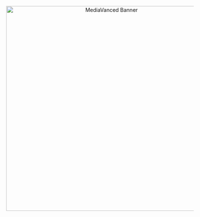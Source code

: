 <p align="center">
  <a href="https://day.js.org/" target="_blank" rel="noopener noreferrer">
    <img width="550" src="banner.png" alt="MediaVanced Banner" />
  </a>
</p>                                                            
